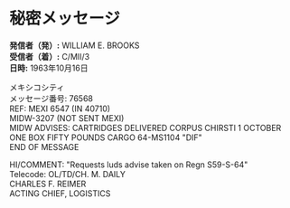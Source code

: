 # 秘密メッセージ

**発信者（発）:** WILLIAM E. BROOKS  
**受信者（着）:** C/MII/3  
**日時:** 1963年10月16日

メキシコシティ  
メッセージ番号: 76568  
REF: MEXI 6547 (IN 40710)  
MIDW-3207 (NOT SENT MEXI)  
MIDW ADVISES: CARTRIDGES DELIVERED CORPUS CHIRSTI 1 OCTOBER ONE BOX FIFTY POUNDS CARGO 64-MS1104 "DIF"  
END OF MESSAGE  

HI/COMMENT: "Requests luds advise taken on Regn S59-S-64"  
Telecode: OL/TD/CH. M. DAILY  
CHARLES F. REIMER  
ACTING CHIEF, LOGISTICS  